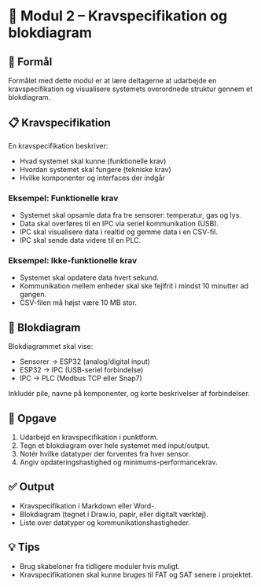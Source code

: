 # 📄 Modul 2 – Kravspecifikation og blokdiagram

## 🎯 Formål

Formålet med dette modul er at lære deltagerne at udarbejde en kravspecifikation og visualisere systemets overordnede struktur gennem et blokdiagram.

## 📋 Kravspecifikation

En kravspecifikation beskriver:
- Hvad systemet skal kunne (funktionelle krav)
- Hvordan systemet skal fungere (tekniske krav)
- Hvilke komponenter og interfaces der indgår

### Eksempel: Funktionelle krav
- Systemet skal opsamle data fra tre sensorer: temperatur, gas og lys.
- Data skal overføres til en IPC via seriel kommunikation (USB).
- IPC skal visualisere data i realtid og gemme data i en CSV-fil.
- IPC skal sende data videre til en PLC.

### Eksempel: Ikke-funktionelle krav
- Systemet skal opdatere data hvert sekund.
- Kommunikation mellem enheder skal ske fejlfrit i mindst 10 minutter ad gangen.
- CSV-filen må højst være 10 MB stor.

## 🧩 Blokdiagram

Blokdiagrammet skal vise:
- Sensorer → ESP32 (analog/digital input)
- ESP32 → IPC (USB-seriel forbindelse)
- IPC → PLC (Modbus TCP eller Snap7)

Inkludér pile, navne på komponenter, og korte beskrivelser af forbindelser.

## 📝 Opgave

1. Udarbejd en kravspecifikation i punktform.
2. Tegn et blokdiagram over hele systemet med input/output.
3. Notér hvilke datatyper der forventes fra hver sensor.
4. Angiv opdateringshastighed og minimums-performancekrav.

## ✅ Output

- Kravspecifikation i Markdown eller Word-.
- Blokdiagram (tegnet i Draw.io, papir, eller digitalt værktøj).
- Liste over datatyper og kommunikationshastigheder.

## 💡 Tips
- Brug skabeloner fra tidligere moduler hvis muligt.
- Kravspecifikationen skal kunne bruges til FAT og SAT senere i projektet.


